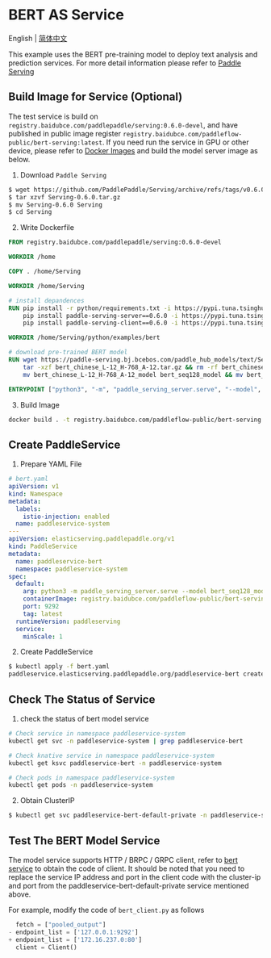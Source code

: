 # BERT AS Service

English | [简体中文](../../zh_CN/examples/bert.md)

This example uses the BERT pre-training model to deploy text analysis and prediction services. For more detail information please refer to [Paddle Serving](https://github.com/PaddlePaddle/Serving/blob/develop/python/examples/bert/README.md)

## Build Image for Service (Optional)

The test service is build on `registry.baidubce.com/paddlepaddle/serving:0.6.0-devel`, and have published in public image register `registry.baidubce.com/paddleflow-public/bert-serving:latest`.
If you need run the service in GPU or other device, please refer to [Docker Images](https://github.com/PaddlePaddle/Serving/blob/v0.6.0/doc/DOCKER_IMAGES_CN.md) and build the model server image as below.

1. Download `Paddle Serving`

```bash
$ wget https://github.com/PaddlePaddle/Serving/archive/refs/tags/v0.6.0.tar.gz
$ tar xzvf Serving-0.6.0.tar.gz
$ mv Serving-0.6.0 Serving
$ cd Serving
```

2. Write Dockerfile

```Dockerfile
FROM registry.baidubce.com/paddlepaddle/serving:0.6.0-devel

WORKDIR /home

COPY . /home/Serving

WORKDIR /home/Serving

# install depandences
RUN pip install -r python/requirements.txt -i https://pypi.tuna.tsinghua.edu.cn/simple && \
    pip install paddle-serving-server==0.6.0 -i https://pypi.tuna.tsinghua.edu.cn/simple && \
    pip install paddle-serving-client==0.6.0 -i https://pypi.tuna.tsinghua.edu.cn/simple

WORKDIR /home/Serving/python/examples/bert

# download pre-trained BERT model
RUN wget https://paddle-serving.bj.bcebos.com/paddle_hub_models/text/SemanticModel/bert_chinese_L-12_H-768_A-12.tar.gz && \
    tar -xzf bert_chinese_L-12_H-768_A-12.tar.gz && rm -rf bert_chinese_L-12_H-768_A-12.tar.gz && \
    mv bert_chinese_L-12_H-768_A-12_model bert_seq128_model && mv bert_chinese_L-12_H-768_A-12_client bert_seq128_client

ENTRYPOINT ["python3", "-m", "paddle_serving_server.serve", "--model", "bert_seq128_model/", "--port", "9292"]
```

3. Build Image

```bash
docker build . -t registry.baidubce.com/paddleflow-public/bert-serving:latest
```

## Create PaddleService

1. Prepare YAML File

```yaml
# bert.yaml
apiVersion: v1
kind: Namespace
metadata:
  labels:
    istio-injection: enabled
  name: paddleservice-system
---
apiVersion: elasticserving.paddlepaddle.org/v1
kind: PaddleService
metadata:
  name: paddleservice-bert
  namespace: paddleservice-system
spec:
  default:
    arg: python3 -m paddle_serving_server.serve --model bert_seq128_model/ --port 9292
    containerImage: registry.baidubce.com/paddleflow-public/bert-serving
    port: 9292
    tag: latest
  runtimeVersion: paddleserving
  service:
    minScale: 1
```

2. Create PaddleService

```bash
$ kubectl apply -f bert.yaml
paddleservice.elasticserving.paddlepaddle.org/paddleservice-bert created
```

## Check The Status of Service

1. check the status of bert model service

```bash
# Check service in namespace paddleservice-system
kubectl get svc -n paddleservice-system | grep paddleservice-bert

# Check knative service in namespace paddleservice-system
kubectl get ksvc paddleservice-bert -n paddleservice-system

# Check pods in namespace paddleservice-system
kubectl get pods -n paddleservice-system
```

2. Obtain ClusterIP
```bash
$ kubectl get svc paddleservice-bert-default-private -n paddleservice-system
```

## Test The BERT Model Service

The model service supports HTTP / BRPC / GRPC client, refer to [bert service](https://github.com/PaddlePaddle/Serving/blob/develop/python/examples/bert/README_CN.md)
to obtain the code of client. It should be noted that you need to replace the service IP address and port in the client code with the cluster-ip and port from the paddleservice-bert-default-private service mentioned above.

For example, modify the code of `bert_client.py` as follows
```python
  fetch = ["pooled_output"]
- endpoint_list = ['127.0.0.1:9292']
+ endpoint_list = ['172.16.237.0:80']
  client = Client()
```
